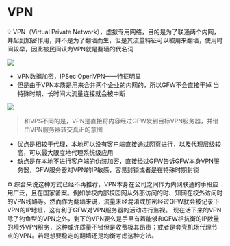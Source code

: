 # VPN

<aside>
💡 VPN（Virtual Private Network），虚拟专用网络，目的是为了联通两个内网，并起到加密作用，并不是为了翻墙而生，但是其流量特征可以被用来翻墙，使用时间较早，因此被民间认为VPN就是翻墙的代名词

</aside>

![](https://wangcy.cf/image/https%3A%2F%2Fs3-us-west-2.amazonaws.com%2Fsecure.notion-static.com%2Fc06a6559-d35f-4134-9584-6dbfa7bb4871%2FUntitled.png?id=e3c46613-9395-4c3e-a896-01daea51939b&table=block&spaceId=05a1b89d-ff84-4035-bdc6-863a0fae0b47&width=1470&userId=&cache=v2)

- VPN数据加密，IPSec OpenVPN——特征明显
- 但是由于VPN本质是用来合并两个企业的内网的，所以GFW不会直接干掉
当特殊时期、长时间大流量连接就会被中断

![](https://wangcy.cf/image/https%3A%2F%2Fs3-us-west-2.amazonaws.com%2Fsecure.notion-static.com%2F0e9de951-760b-48c8-b2d1-1749b2f2a4b2%2FUntitled.png?id=17b1cb68-9547-44c3-9da6-0fb8a8ca0c8d&table=block&spaceId=05a1b89d-ff84-4035-bdc6-863a0fae0b47&width=1530&userId=&cache=v2)

> 和VPS不同的是，VPN是直接将内容经过GFW发到目标VPN服务器，并借由VPN服务器转交真正的意图
> 
- 优点是相较于代理，本地可以没有客户端直接通过网页进行，以及代理层级较高，可以最大限度地代理系统级应用
- 缺点是在本地不进行客户端的伪装加密，直接经过GFW告诉GFW本身VPN服务器，GFW服务器对VPN的IP敏感，容易封锁或者是在特殊时期封锁

<aside>
⚙        综合来说这种方式已经不再推荐，VPN本身在公司之间作为内网联通的手段应用广泛，且在国家备案。例如学校内部校园网从外部访问的时、知网在校外访问时的VPN线路等。然而作为翻墙来说，流量未经混淆或加密经过GFW就会被记录下VPN的IP地址，这有利于GFW对VPN服务器的活动进行监视。
       现在活下来的VPN除了钓鱼型的VPN之外，剩下的VPN要么是手里有着能够和GFW相抗衡的IP数量的境外VPN服务，这种或许质量不错但是收费极其昂贵；或者是套壳机场代理节点的VPN。若是想要稳定的翻墙还是均衡考虑这种方法。

</aside>
